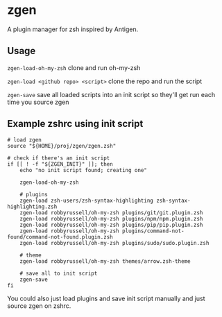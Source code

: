 zgen
====

A plugin manager for zsh inspired by Antigen.

## Usage

`zgen-load-oh-my-zsh` clone and run oh-my-zsh

`zgen-load <github repo> <script>` clone the repo and run the script

`zgen-save` save all loaded scripts into an init script so they'll get run each time you source zgen

## Example zshrc using init script

    # load zgen
    source "${HOME}/proj/zgen/zgen.zsh"

    # check if there's an init script
    if [[ ! -f "${ZGEN_INIT}" ]]; then
        echo "no init script found; creating one"

        zgen-load-oh-my-zsh

        # plugins
        zgen-load zsh-users/zsh-syntax-highlighting zsh-syntax-highlighting.zsh
        zgen-load robbyrussell/oh-my-zsh plugins/git/git.plugin.zsh
        zgen-load robbyrussell/oh-my-zsh plugins/npm/npm.plugin.zsh
        zgen-load robbyrussell/oh-my-zsh plugins/pip/pip.plugin.zsh
        zgen-load robbyrussell/oh-my-zsh plugins/command-not-found/command-not-found.plugin.zsh
        zgen-load robbyrussell/oh-my-zsh plugins/sudo/sudo.plugin.zsh

        # theme
        zgen-load robbyrussell/oh-my-zsh themes/arrow.zsh-theme

        # save all to init script
        zgen-save
    fi
    
You could also just load plugins and save init script manually and just source zgen on zshrc.
